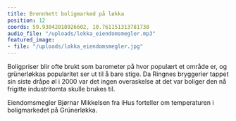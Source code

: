 ```yaml
---
title: Brennhett boligmarked på løkka
position: 12
coords: 59.93042018926602, 10.761151313781738
audio_file: "/uploads/lokka_eiendomsmegler.mp3"
featured_image:
- file: "/uploads/lokka_eiendomsmegler.jpg"
---
```


Boligpriser blir ofte brukt som barometer på hvor populært et område er, og grünerløkkas popularitet ser ut til å bare stige. Da Ringnes bryggerier tappet sin siste dråpe øl i 2000 var det ingen overaskelse at det var boliger den nå frigitte industritomta skulle brukes til.

Eiendomsmegler Bjørnar Mikkelsen fra iHus forteller om temperaturen i boligmarkedet på Grünerløkka.